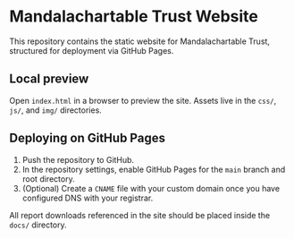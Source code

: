 # Mandalachartable Trust Website

This repository contains the static website for Mandalachartable Trust, structured for deployment via GitHub Pages.

## Local preview

Open `index.html` in a browser to preview the site. Assets live in the `css/`, `js/`, and `img/` directories.

## Deploying on GitHub Pages

1. Push the repository to GitHub.
2. In the repository settings, enable GitHub Pages for the `main` branch and root directory.
3. (Optional) Create a `CNAME` file with your custom domain once you have configured DNS with your registrar.

All report downloads referenced in the site should be placed inside the `docs/` directory.
